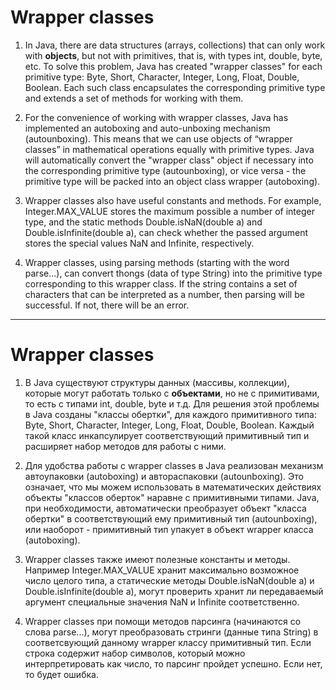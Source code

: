 # Wrapper classes

1. In Java, there are data structures (arrays, collections) that can only work with **objects**, but
   not with primitives, that is, with types int, double, byte, etc.
   To solve this problem, Java has created "wrapper classes" for each primitive type:
   Byte, Short, Character, Integer, Long, Float, Double, Boolean.
   Each such class encapsulates the corresponding primitive type and extends a set of methods for working with them.

2. For the convenience of working with wrapper classes, Java has implemented an autoboxing and auto-unboxing mechanism
   (autounboxing). This means that we can use objects of “wrapper classes” in mathematical operations equally
   with primitive types. Java will automatically convert the "wrapper class" object if necessary
   into the corresponding primitive type (autounboxing), or vice versa - the primitive type will be packed into an object
   class wrapper (autoboxing).

3. Wrapper classes also have useful constants and methods. For example, Integer.MAX_VALUE stores the maximum possible
   a number of integer type, and the static methods Double.isNaN(double a) and Double.isInfinite(double a),
   can check whether the passed argument stores the special values NaN and Infinite, respectively.

4. Wrapper classes, using parsing methods (starting with the word parse...), can convert thongs
   (data of type String) into the primitive type corresponding to this wrapper class.
   If the string contains a set of characters that can be interpreted as a number, then parsing will be successful.
   If not, there will be an error.

----------------------------

# Wrapper classes

1. В Java существуют структуры данных (массивы, коллекции), которые могут работать только с **объектами**, но 
   не с примитивами, то есть с типами int, double, byte и т.д.
   Для решения этой проблемы в Java созданы "классы обертки", для каждого примитивного типа:
   Byte, Short, Character, Integer, Long, Float, Double, Boolean.
   Каждый такой класс инкапсулирует соответствующий примитивный тип и расширяет набор методов для работы с ними.

2. Для удобства работы с wrapper classes в Java реализован механизм автоупаковки (autoboxing) и автораспаковки
   (autounboxing). Это означает, что мы можем использовать в математических действиях объекты "классов оберток" наравне
   с примитивными типами. Java, при необходимости, автоматически преобразует объект "класса обертки"
   в соответствующий ему примитивный тип (autounboxing), или наоборот - примитивный тип упакует в объект
   wrapper класса (autoboxing).

3. Wrapper classes также имеют полезные константы и методы. Например Integer.MAX_VALUE хранит максимально возможное
   число целого типа, а статические методы Double.isNaN(double a) и Double.isInfinite(double a),
   могут проверить хранит ли передаваемый аргумент специальные значения NaN и Infinite соответственно.

4. Wrapper classes при помощи методов парсинга (начинаются со слова parse...), могут преобразовать стринги
   (данные типа String) в соответсвующий данному wrapper классу примитивный тип.
   Если строка содержит набор символов, который можно интерпретировать как число, то парсинг пройдет успешно.
   Если нет, то будет ошибка.

